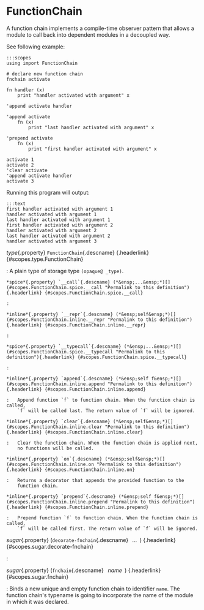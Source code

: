 <style type="text/css" rel="stylesheet">body { counter-reset: chapter 12; }</style>

FunctionChain
=============

A function chain implements a compile-time observer pattern that allows
a module to call back into dependent modules in a decoupled way.

See following example:

    :::scopes
    using import FunctionChain

    # declare new function chain
    fnchain activate

    fn handler (x)
        print "handler activated with argument" x

    'append activate handler

    'append activate
        fn (x)
            print "last handler activated with argument" x

    'prepend activate
        fn (x)
            print "first handler activated with argument" x

    activate 1
    activate 2
    'clear activate
    'append activate handler
    activate 3

Running this program will output:

    :::text
    first handler activated with argument 1
    handler activated with argument 1
    last handler activated with argument 1
    first handler activated with argument 2
    handler activated with argument 2
    last handler activated with argument 2
    handler activated with argument 3

*type*{.property} `FunctionChain`{.descname} [](#scopes.type.FunctionChain "Permalink to this definition"){.headerlink} {#scopes.type.FunctionChain}

:   A plain type of storage type `(opaque@ _type)`.

    *spice*{.property} `__call`{.descname} (*&ensp;...&ensp;*)[](#scopes.FunctionChain.spice.__call "Permalink to this definition"){.headerlink} {#scopes.FunctionChain.spice.__call}

    :   

    *inline*{.property} `__repr`{.descname} (*&ensp;self&ensp;*)[](#scopes.FunctionChain.inline.__repr "Permalink to this definition"){.headerlink} {#scopes.FunctionChain.inline.__repr}

    :   

    *spice*{.property} `__typecall`{.descname} (*&ensp;...&ensp;*)[](#scopes.FunctionChain.spice.__typecall "Permalink to this definition"){.headerlink} {#scopes.FunctionChain.spice.__typecall}

    :   

    *inline*{.property} `append`{.descname} (*&ensp;self f&ensp;*)[](#scopes.FunctionChain.inline.append "Permalink to this definition"){.headerlink} {#scopes.FunctionChain.inline.append}

    :   Append function `f` to function chain. When the function chain is called,
        `f` will be called last. The return value of `f` will be ignored.

    *inline*{.property} `clear`{.descname} (*&ensp;self&ensp;*)[](#scopes.FunctionChain.inline.clear "Permalink to this definition"){.headerlink} {#scopes.FunctionChain.inline.clear}

    :   Clear the function chain. When the function chain is applied next,
        no functions will be called.

    *inline*{.property} `on`{.descname} (*&ensp;self&ensp;*)[](#scopes.FunctionChain.inline.on "Permalink to this definition"){.headerlink} {#scopes.FunctionChain.inline.on}

    :   Returns a decorator that appends the provided function to the
        function chain.

    *inline*{.property} `prepend`{.descname} (*&ensp;self f&ensp;*)[](#scopes.FunctionChain.inline.prepend "Permalink to this definition"){.headerlink} {#scopes.FunctionChain.inline.prepend}

    :   Prepend function `f` to function chain. When the function chain is called,
        `f` will be called first. The return value of `f` will be ignored.

*sugar*{.property} (`decorate-fnchain`{.descname} *&ensp;...&ensp;*) [](#scopes.sugar.decorate-fnchain "Permalink to this definition"){.headerlink} {#scopes.sugar.decorate-fnchain}

:   

*sugar*{.property} (`fnchain`{.descname} *&ensp;name&ensp;*) [](#scopes.sugar.fnchain "Permalink to this definition"){.headerlink} {#scopes.sugar.fnchain}

:   Binds a new unique and empty function chain to identifier `name`. The
    function chain's typename is going to incorporate the name of the module
    in which it was declared.

